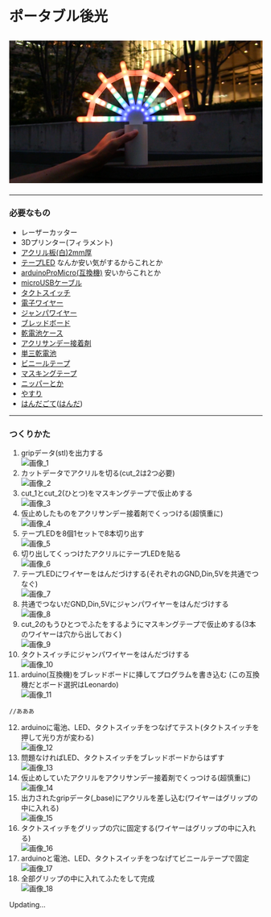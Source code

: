 # ポータブル後光
![メイン画像](https://raw.githubusercontent.com/doqroman/portableHalo/master/images/thumbnail.jpg)
---
---
### 必要なもの
- レーザーカッター
- 3Dプリンター(フィラメント)
- [アクリル板(白)2mm厚](https://www.hazaiya.co.jp/category/akuriru_3.html)
- [テープLED](http://amzn.asia/d/enwciwZ) なんか安い気がするからこれとか
- [arduinoProMicro(互換機)](http://amzn.asia/d/07rGVtV) 安いからこれとか
- [microUSBケーブル](http://amzn.asia/d/9vwHQET)
- [タクトスイッチ](http://akizukidenshi.com/catalog/g/gP-02561/)
- [電子ワイヤー](http://akizukidenshi.com/catalog/g/gP-06756/)
- [ジャンパワイヤー](http://amzn.asia/d/7V4xsde)
- [ブレッドボード](http://amzn.asia/d/8CKCoHu)
- [乾電池ケース](http://akizukidenshi.com/catalog/g/gP-10207/)
- [アクリサンデー接着剤](http://amzn.asia/d/3OnWLN0)
- [単三乾電池](http://amzn.asia/d/f5cYfEI)
- [ビニールテープ](http://amzn.asia/d/7CiNfFG)
- [マスキングテープ](http://amzn.asia/d/6qS5qGf)
- [ニッパーとか](http://amzn.asia/d/1DCqvtW)
- [やすり](http://amzn.asia/d/glVdTya)
- [はんだごて](http://amzn.asia/d/8xQIUw6)([はんだ](http://amzn.asia/d/8z42gBc))
---
### つくりかた
1. gripデータ(stl)を出力する  
![画像_1]()  
2. カットデータでアクリルを切る(cut_2は2つ必要)  
![画像_2]()  
3. cut_1とcut_2(ひとつ)をマスキングテープで仮止めする  
![画像_3]()  
4. 仮止めしたものをアクリサンデー接着剤でくっつける(超慎重に)  
![画像_4]()			
5. テープLEDを8個1セットで8本切り出す  
![画像_5]()  
6. 切り出してくっつけたアクリルにテープLEDを貼る  
![画像_6]()  
7. テープLEDにワイヤーをはんだづけする(それぞれのGND,Din,5Vを共通でつなぐ)  
![画像_7]()  
8. 共通でつないだGND,Din,5Vにジャンパワイヤーをはんだづけする  
![画像_8]()  
9. cut_2のもうひとつでふたをするようにマスキングテープで仮止めする(3本のワイヤーは穴から出しておく)  
![画像_9]()  
10. タクトスイッチにジャンパワイヤーをはんだづけする  
![画像_10]()  
11. arduino(互換機)をブレッドボードに挿してプログラムを書き込む	(この互換機だとボード選択はLeonardo)  
![画像_11]()
```
//あああ
```
12. arduinoに電池、LED、タクトスイッチをつなげてテスト(タクトスイッチを押して光り方が変わる)  
![画像_12]()  
13. 問題なければLED、タクトスイッチをブレッドボードからはずす  
![画像_13]()  
14. 仮止めしていたアクリルをアクリサンデー接着剤でくっつける(超慎重に)  
![画像_14]()  
15. 出力されたgripデータ(_base)にアクリルを差し込む(ワイヤーはグリップの中に入れる)  
![画像_15]()  
16. タクトスイッチをグリップの穴に固定する(ワイヤーはグリップの中に入れる)  
![画像_16]()  
17. arduinoと電池、LED、タクトスイッチをつなげてビニールテープで固定  
![画像_17]()  
18. 全部グリップの中に入れてふたをして完成  
![画像_18]()  

Updating...